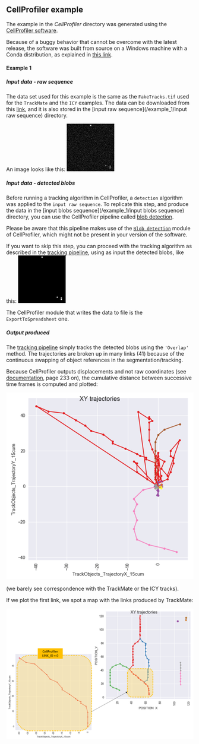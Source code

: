 ## CellProfiler example

The example in the *CellProfiler* directory was generated using the [CellProfiler software](http://cellprofiler.org/).

Because of a buggy behavior that cannot be overcome with the latest release, the software was built from source on a Windows machine with a Conda distribution, as explained in [this link](https://github.com/CellProfiler/CellProfiler/wiki/Conda-Installation).

#### Example 1

##### Input data - raw sequence
The data set used for this example is the same as the `FakeTracks.tif` used for the `TrackMate` and the `ICY` examples. The data can be downloaded from this [link](http://fiji.sc/samples/FakeTracks.tif), and it is also stored in the [input raw sequence](/example_1/input raw sequence) directory.

An image looks like this:
![raw_image_0](example_1/input_raw_sequence/FakeTracks0000.tif)

##### Input data - detected blobs
Before running a tracking algorithm in CellProfiler, a `detection` algorithm was applied to the `input raw sequence`. To replicate this step, and produce the data in the [input blobs sequence](/example_1/input blobs sequence) directory, you can use the CellProfiler pipeline called [blob detection](pipelines/blob_detection_log.cppipe).

Please be aware that this pipeline makes use of the [`Blob detection`](https://github.com/CellProfiler/CellProfiler/blob/master/cellprofiler/modules/blobdetection.py) module of CellProfiler, which might not be present in your version of the software.

If you want to skip this step, you can proceed with the tracking algorithm as described in the [tracking pipeline](/pipelines/blobs_tracking.cppipe), using as input the detected blobs, like this:
![blob_image_0](example_1/input_blobs_sequence/blobs_log/FakeTracks0000.tif)

The CellProfiler module that writes the data to file is the `ExportToSpreadsheet` one.

##### Output produced
The [tracking pipeline](/pipelines/blobs_tracking.cppipe) simply tracks the detected blobs using the `'Overlap'` method.
The trajectories are broken up in many links (41) because of the continuous swapping of object references in the segmentation/tracking.

Because CellProfiler outputs displacements and not raw coordinates (see [documentation](http://d1zymp9ayga15t.cloudfront.net/content/Documentation/cp2_manual_9978.pdf), page 233 on), the cumulative distance between successive time frames is computed and plotted:

![cum_dist](example_1/output/plots/cum_colorby_tracks.png)

(we barely see correspondence with the TrackMate or the ICY tracks).

If we plot the first link, we spot a map with the links produced by TrackMate:

![cp_tm](example_1/output/cellprofiler_trackmate.png)
